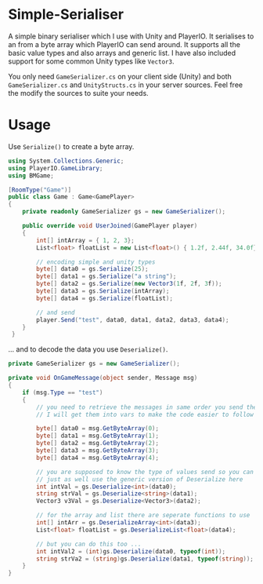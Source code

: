 # Simple-Serialiser

A simple binary serialiser which I use with Unity and PlayerIO. It serialises to an from a byte array which PlayerIO can send around. It supports all the basic value types and also arrays and generic list. I have also included support for some common Unity types like `Vector3`.

You only need `GameSerializer.cs` on your client side (Unity) and both `GameSerializer.cs` and `UnityStructs.cs` in your server sources. Feel free the modify the sources to suite your needs.

# Usage

Use `Serialize()` to create a byte array.

```csharp
using System.Collections.Generic;
using PlayerIO.GameLibrary;
using BMGame;

[RoomType("Game")]
public class Game : Game<GamePlayer>
{
	private readonly GameSerializer gs = new GameSerializer();

	public override void UserJoined(GamePlayer player)
	{
		int[] intArray = { 1, 2, 3};
		List<float> floatList = new List<float>() { 1.2f, 2.44f, 34.0f};

		// encoding simple and unity types
		byte[] data0 = gs.Serialize(25);
		byte[] data1 = gs.Serialize("a string");
		byte[] data2 = gs.Serialize(new Vector3(1f, 2f, 3f));
		byte[] data3 = gs.Serialize(intArray);
		byte[] data4 = gs.Serialize(floatList);

		// and send
		player.Send("test", data0, data1, data2, data3, data4);
	}
 }
```

... and to decode the data you use `Deserialize()`.

```csharp
private GameSerializer gs = new GameSerializer();

private void OnGameMessage(object sender, Message msg)
{
	if (msg.Type == "test")
	{
		// you need to retrieve the messages in same order you send them
		// I will get them into vars to make the code easier to follow

		byte[] data0 = msg.GetByteArray(0);
		byte[] data1 = msg.GetByteArray(1);
		byte[] data2 = msg.GetByteArray(2);
		byte[] data3 = msg.GetByteArray(3);
		byte[] data4 = msg.GetByteArray(4);

		// you are supposed to know the type of values send so you can
		// just as well use the generic version of Deserialize here
		int intVal = gs.Deserialize<int>(data0);
		string strVal = gs.Deserialize<string>(data1);
		Vector3 v3Val = gs.Deserialize<Vector3>(data2);

		// for the array and list there are seperate functions to use
		int[] intArr = gs.DeserializeArray<int>(data3);
		List<float> floatList = gs.DeserializeList<float>(data4);

		// but you can do this too ...
		int intVal2 = (int)gs.Deserialize(data0, typeof(int));
		string strVa2 = (string)gs.Deserialize(data1, typeof(string));
	}
}
```

